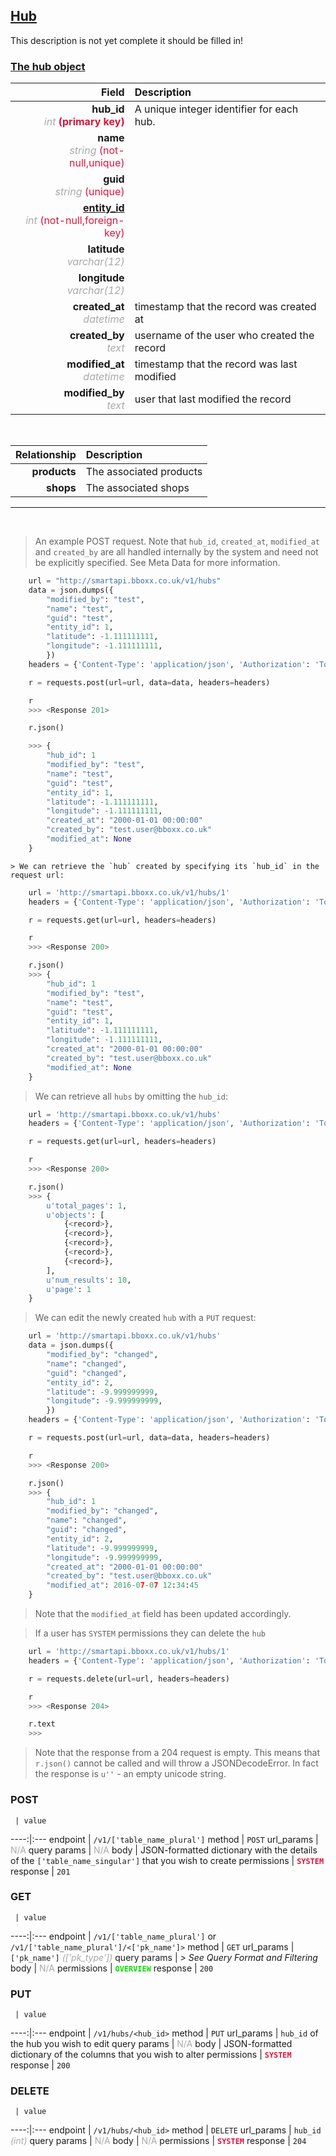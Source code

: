## <u>Hub</u>
This description is not yet complete it should be filled in!


### <u>The hub object</u>

Field | Description
------:|:------------
__hub_id__ <br><font color="DarkGray">_int_</font> <font color="Crimson">__(primary key)__</font> | A unique integer identifier for each hub.
__name__ <br><font color="DarkGray">_string_</font> <font color="Crimson">(not-null,unique)</font> | 
__guid__ <br><font color="DarkGray">_string_</font> <font color="Crimson">(unique)</font> | 
__<a href="/#entity">entity_id</a>__ <br><font color="DarkGray">_int_</font> <font color="Crimson">(not-null,foreign-key)</font> | 
__latitude__ <br><font color="DarkGray">_varchar(12)_</font> <font color="Crimson"></font> | 
__longitude__ <br><font color="DarkGray">_varchar(12)_</font> <font color="Crimson"></font> | 
__created_at__  <br><font color="DarkGray">_datetime_</font> | timestamp that the record was created at
__created_by__  <br><font color="DarkGray">_text_</font>| username of the user who created the record
__modified_at__ <br><font color="DarkGray">_datetime_</font>| timestamp that the record was last modified
__modified_by__ <br><font color="DarkGray">_text_</font>| user that last modified the record


<br>

Relationship | Description
-------------:|:------------
__products__ | The associated products
__shops__ | The associated shops


<hr>
<br>

> An example POST request. Note that `hub_id`, `created_at`, `modified_at` and `created_by` are all handled internally by the system and need not be explicitly specified. See Meta Data for more information.

```python
    url = "http://smartapi.bboxx.co.uk/v1/hubs"
    data = json.dumps({
		"modified_by": "test",
		"name": "test",
		"guid": "test",
		"entity_id": 1,
		"latitude": -1.111111111,
		"longitude": -1.111111111,
		})
    headers = {'Content-Type': 'application/json', 'Authorization': 'Token token=' + <valid_token>}

    r = requests.post(url=url, data=data, headers=headers)

    r
    >>> <Response 201>

    r.json()

    >>> {
		"hub_id": 1
		"modified_by": "test",
		"name": "test",
		"guid": "test",
		"entity_id": 1,
		"latitude": -1.111111111,
		"longitude": -1.111111111,
		"created_at": "2000-01-01 00:00:00"
		"created_by": "test.user@bboxx.co.uk"
		"modified_at": None
	}
```

    > We can retrieve the `hub` created by specifying its `hub_id` in the request url:

```python
    url = 'http://smartapi.bboxx.co.uk/v1/hubs/1'
    headers = {'Content-Type': 'application/json', 'Authorization': 'Token token=' + <valid_token>}

    r = requests.get(url=url, headers=headers)

    r
    >>> <Response 200>

    r.json()
    >>> {
		"hub_id": 1
		"modified_by": "test",
		"name": "test",
		"guid": "test",
		"entity_id": 1,
		"latitude": -1.111111111,
		"longitude": -1.111111111,
		"created_at": "2000-01-01 00:00:00"
		"created_by": "test.user@bboxx.co.uk"
		"modified_at": None
	}
```

> We can retrieve all `hubs` by omitting the `hub_id`:

```python
    url = 'http://smartapi.bboxx.co.uk/v1/hubs'
    headers = {'Content-Type': 'application/json', 'Authorization': 'Token token=' + <valid_token>}

    r = requests.get(url=url, headers=headers)

    r
    >>> <Response 200>

    r.json()
    >>> {
        u'total_pages': 1,
        u'objects': [
            {<record>},
            {<record>},
            {<record>},
            {<record>},
            {<record>},
        ],
        u'num_results': 10,
        u'page': 1
    }
```

> We can edit the newly created `hub` with a `PUT` request:

```python
    url = 'http://smartapi.bboxx.co.uk/v1/hubs'
    data = json.dumps({
		"modified_by": "changed",
		"name": "changed",
		"guid": "changed",
		"entity_id": 2,
		"latitude": -9.999999999,
		"longitude": -9.999999999,
		})
    headers = {'Content-Type': 'application/json', 'Authorization': 'Token token=' + <valid_token>}

    r = requests.post(url=url, data=data, headers=headers)

    r
    >>> <Response 200>

    r.json()
    >>> {
		"hub_id": 1
		"modified_by": "changed",
		"name": "changed",
		"guid": "changed",
		"entity_id": 2,
		"latitude": -9.999999999,
		"longitude": -9.999999999,
		"created_at": "2000-01-01 00:00:00"
		"created_by": "test.user@bboxx.co.uk"
		"modified_at": 2016-07-07 12:34:45
	}
```
> Note that the `modified_at` field has been updated accordingly.

> If a user has `SYSTEM` permissions they can delete the `hub`

```python
    url = 'http://smartapi.bboxx.co.uk/v1/hubs/1'
    headers = {'Content-Type': 'application/json', 'Authorization': 'Token token=' + <valid_token>}

    r = requests.delete(url=url, headers=headers)

    r
    >>> <Response 204>

    r.text
    >>>
```
> Note that the response from a 204 request is empty. This means that `r.json()` cannot be called and will throw a JSONDecodeError. In fact the response is `u''` - an empty unicode string.



### POST
     | value
 ----:|:---
endpoint | `/v1/['table_name_plural']`
method | `POST`
url_params | <font color="DarkGray">N/A</font>
query params | <font color="DarkGray">N/A</font>
body | JSON-formatted dictionary with the details of the `['table_name_singular']` that you wish to create
permissions | <font color="Crimson">__`SYSTEM`__</font>
response | `201`

### GET
     | value
 ----:|:---
endpoint | `/v1/['table_name_plural']` or `/v1/['table_name_plural']/<['pk_name']>`
method | `GET`
url_params | `['pk_name']` <font color="DarkGray">_(['pk_type'])_</font>
query params | *> See Query Format and Filtering*
body | <font color="DarkGray">N/A</font>
permissions | <font color="Jade">__`OVERVIEW`__</font>
response | `200`

### PUT
     | value
 ----:|:---
endpoint | `/v1/hubs/<hub_id>`
method | `PUT`
url_params | `hub_id` of the hub you wish to edit
query params | <font color="DarkGray">N/A</font>
body | JSON-formatted dictionary of the columns that you wish to alter
permissions | <font color="Crimson">__`SYSTEM`__</font>
response | `200`

### DELETE
     | value
 ----:|:---
endpoint | `/v1/hubs/<hub_id>`
method | `DELETE`
url_params | `hub_id` <font color="DarkGray">_(int)_</font>
query params | <font color="DarkGray">N/A</font>
body | <font color="DarkGray">N/A</font>
permissions | <font color="Crimson">__`SYSTEM`__</font>
response | `204`

    